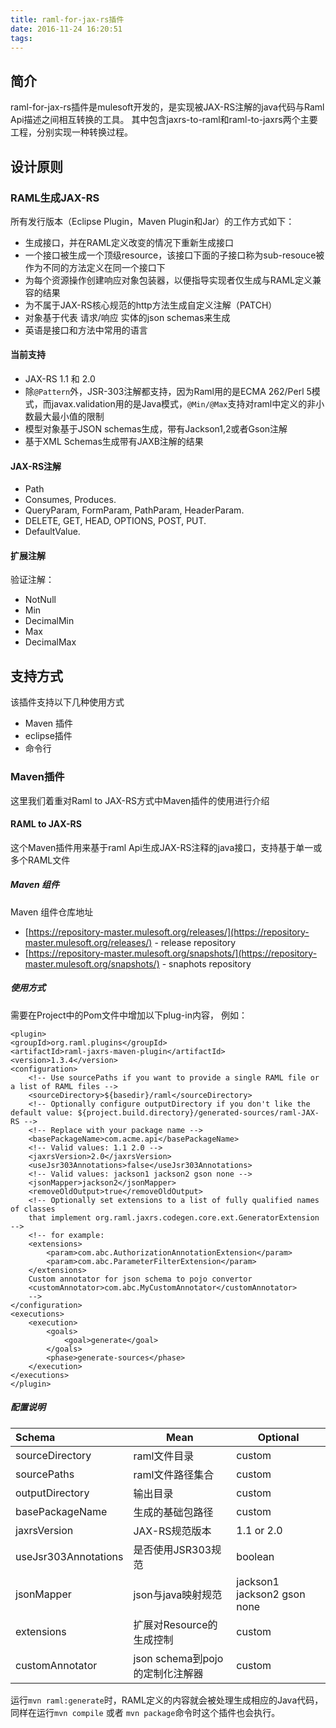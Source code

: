 ```yaml
---
title: raml-for-jax-rs插件
date: 2016-11-24 16:20:51
tags:
---
```


## 简介

raml-for-jax-rs插件是mulesoft开发的，是实现被JAX-RS注解的java代码与Raml Api描述之间相互转换的工具。
其中包含jaxrs-to-raml和raml-to-jaxrs两个主要工程，分别实现一种转换过程。
  
## 设计原则
### RAML生成JAX-RS
所有发行版本（Eclipse Plugin，Maven Plugin和Jar）的工作方式如下：

- 生成接口，并在RAML定义改变的情况下重新生成接口
- 一个接口被生成一个顶级resource，该接口下面的子接口称为sub-resouce被作为不同的方法定义在同一个接口下
- 为每个资源操作创建响应对象包装器，以便指导实现者仅生成与RAML定义兼容的结果
- 为不属于JAX-RS核心规范的http方法生成自定义注解（PATCH）
- 对象基于代表 请求/响应 实体的json schemas来生成
- 英语是接口和方法中常用的语言

#### 当前支持
- JAX-RS 1.1 和 2.0
- 除`@Pattern`外，JSR-303注解都支持，因为Raml用的是ECMA 262/Perl 5模式，而javax.validation用的是Java模式，`@Min/@Max`支持对raml中定义的非小数最大最小值的限制
- 模型对象基于JSON schemas生成，带有Jackson1,2或者Gson注解
- 基于XML Schemas生成带有JAXB注解的结果

#### JAX-RS注解
- Path
- Consumes, Produces.
- QueryParam, FormParam, PathParam, HeaderParam.
- DELETE, GET, HEAD, OPTIONS, POST, PUT.
- DefaultValue.

#### 扩展注解

验证注解：  

- NotNull
- Min
- DecimalMin
- Max
- DecimalMax

## 支持方式

该插件支持以下几种使用方式

- Maven 插件
- eclipse插件
- 命令行


### Maven插件

这里我们着重对Raml to JAX-RS方式中Maven插件的使用进行介绍

#### RAML to JAX-RS

这个Maven插件用来基于raml Api生成JAX-RS注释的java接口，支持基于单一或多个RAML文件

##### Maven 组件
Maven 组件仓库地址  
- [https://repository-master.mulesoft.org/releases/](https://repository-master.mulesoft.org/releases/) - release repository  
- [https://repository-master.mulesoft.org/snapshots/](https://repository-master.mulesoft.org/snapshots/) - snaphots repository  

##### 使用方式

需要在Project中的Pom文件中增加以下plug-in内容， 例如：

    <plugin>
    <groupId>org.raml.plugins</groupId>
    <artifactId>raml-jaxrs-maven-plugin</artifactId>
    <version>1.3.4</version>
    <configuration>
        <!-- Use sourcePaths if you want to provide a single RAML file or a list of RAML files -->
        <sourceDirectory>${basedir}/raml</sourceDirectory>
        <!-- Optionally configure outputDirectory if you don't like the default value: ${project.build.directory}/generated-sources/raml-JAX-RS -->
        <!-- Replace with your package name -->
        <basePackageName>com.acme.api</basePackageName>
        <!-- Valid values: 1.1 2.0 -->
        <jaxrsVersion>2.0</jaxrsVersion>
        <useJsr303Annotations>false</useJsr303Annotations>
        <!-- Valid values: jackson1 jackson2 gson none -->
        <jsonMapper>jackson2</jsonMapper>
        <removeOldOutput>true</removeOldOutput>
        <!-- Optionally set extensions to a list of fully qualified names of classes
        that implement org.raml.jaxrs.codegen.core.ext.GeneratorExtension -->
        <!-- for example:
        <extensions>
            <param>com.abc.AuthorizationAnnotationExtension</param>
            <param>com.abc.ParameterFilterExtension</param>
        </extensions>
        Custom annotator for json schema to pojo convertor
        <customAnnotator>com.abc.MyCustomAnnotator</customAnnotator>
        -->
    </configuration>
    <executions>
        <execution>
            <goals>
                <goal>generate</goal>
            </goals>
            <phase>generate-sources</phase>
        </execution>
    </executions>
	</plugin>

##### 配置说明

| Schema               |     Mean          |   Optional              |
| :--------            | --------          | ------                  |
| sourceDirectory      |   raml文件目录     |  custom                 |
| sourcePaths          |   raml文件路径集合  | custom                  |
| outputDirectory      |   输出目录         | custom                  |
| basePackageName      |   生成的基础包路径  |  custom                 |
| jaxrsVersion         |   JAX-RS规范版本   |1.1 or 2.0               |
| useJsr303Annotations | 是否使用JSR303规范        |  boolean                |
| jsonMapper           | json与java映射规范        | jackson1 jackson2 gson none  |
| extensions           |  扩展对Resource的生成控制  |  custom  |
| customAnnotator      |   json schema到pojo的定制化注解器 |  custom  |

运行`mvn raml:generate`时，RAML定义的内容就会被处理生成相应的Java代码，同样在运行`mvn compile` 或者 `mvn package`命令时这个插件也会执行。
